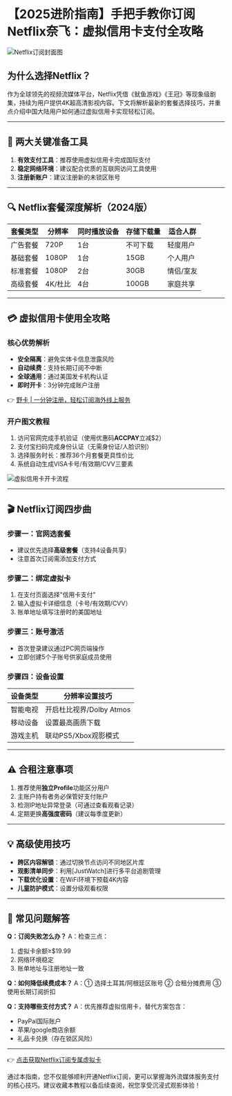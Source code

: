 # 【2025进阶指南】手把手教你订阅Netflix奈飞：虚拟信用卡支付全攻略

![Netflix订阅封面图](https://bbtdd.com/wp-content/uploads/img/6865382242327584.webp)

## 为什么选择Netflix？
作为全球领先的视频流媒体平台，Netflix凭借《鱿鱼游戏》《王冠》等现象级剧集，持续为用户提供4K超高清影视内容。下文将解析最新的套餐选择技巧，并重点介绍中国大陆用户如何通过虚拟信用卡实现轻松订阅。

---

## 📌 两大关键准备工具
1. **有效支付工具**：推荐使用虚拟信用卡完成国际支付
2. **稳定网络环境**：建议配合优质的互联网访问工具使用
3. **注册新账户**：建议注册新的未锁区账号

---

## 🔍 Netflix套餐深度解析（2024版）
| 套餐类型 | 分辨率 | 同时播放设备 | 存储下载量 | 适合人群 |
|---------|--------|--------------|------------|----------|
| 广告套餐 | 720P   | 1台          | 不可下载   | 轻度用户 |
| 基础套餐 | 1080P  | 1台          | 15GB       | 个人用户 |
| 标准套餐 | 1080P  | 2台          | 30GB       | 情侣/室友|
| 高级套餐 | 4K/杜比| 4台          | 100GB      | 家庭共享 |

---

## 💳 虚拟信用卡使用全攻略
### 核心优势解析
- **安全隔离**：避免实体卡信息泄露风险
- **自动续费**：支持长期订阅不中断
- **全球通用**：通过美国发卡机构认证
- **即时开卡**：3分钟完成账户注册

👉 [野卡 | 一分钟注册，轻松订阅海外线上服务](https://bbtdd.com/yeka)

### 开户图文教程
1. 访问官网完成手机验证（使用优惠码**ACCPAY**立减$2）
2. 支付宝扫码完成身份认证（无需身份证/人脸识别）
3. 选择服务时长：推荐36个月套餐更具性价比
4. 系统自动生成VISA卡号/有效期/CVV三要素

![虚拟信用卡开卡流程](https://bbtdd.com/wp-content/uploads/img/32113693582.webp)

---

## 🎬 Netflix订阅四步曲
### 步骤一：官网选套餐
- 建议优先选择**高级套餐**（支持4设备共享）
- 注意首次订阅需添加支付方式

### 步骤二：绑定虚拟卡
1. 在支付页面选择"信用卡支付"
2. 输入虚拟卡详细信息（卡号/有效期/CVV）
3. 账单地址填写注册时的美国地址

### 步骤三：账号激活
- 首次登录建议通过PC网页端操作
- 立即创建5个子账号供家庭成员使用

### 步骤四：设备设置
| 设备类型     | 分辨率设置技巧           |
|-------------|-------------------------|
| 智能电视    | 开启杜比视界/Dolby Atmos|
| 移动设备    | 设置最高画质下载         |
| 游戏主机    | 联动PS5/Xbox观影模式    |

---

## ⚠️ 合租注意事项
1. 推荐使用**独立Profile**功能区分用户
2. 主账户持有者务必保管好支付账户
3. 检测IP地址异常登录（可通过查看观看记录）
4. 定期更换**高强度密码**（建议每季度更新）

---

## 💡 高级使用技巧
- **跨区内容解锁**：通过切换节点访问不同地区片库
- **观影清单同步**：利用[JustWatch]进行多平台追剧管理
- **下载优化设置**：在WiFi环境下预载4K内容
- **儿童防护模式**：设置分级观看权限

---

## 📌 常见问题解答
**Q：订阅失败怎么办？**
A：检查三点：
1. 虚拟卡余额≥$19.99
2. 网络环境稳定
3. 账单地址与注册地址一致

**Q：如何降低续费成本？**
A：① 选择土耳其/阿根廷区账号 ② 合租分摊费用 ③ 使用长期订阅折扣

**Q：支持哪些支付方式？**
A：优先推荐虚拟信用卡，替代方案包含：
- PayPal国际账户
- 苹果/google商店余额
- 礼品卡兑换（存在锁区风险）

---

👉 [点击获取Netflix订阅专属虚拟卡](https://bbtdd.com/yeka)

通过本指南，您不仅能够顺利开通Netflix订阅，更可以掌握海外流媒体服务支付的核心技巧。建议收藏本教程以备后续查阅，祝您享受沉浸式观影体验！